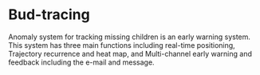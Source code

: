 # Bud-tracing
Anomaly system for tracking missing children is an early warning system. This system has three main functions including real-time positioning, Trajectory recurrence and heat map, and Multi-channel early warning and feedback including the e-mail and message. 
